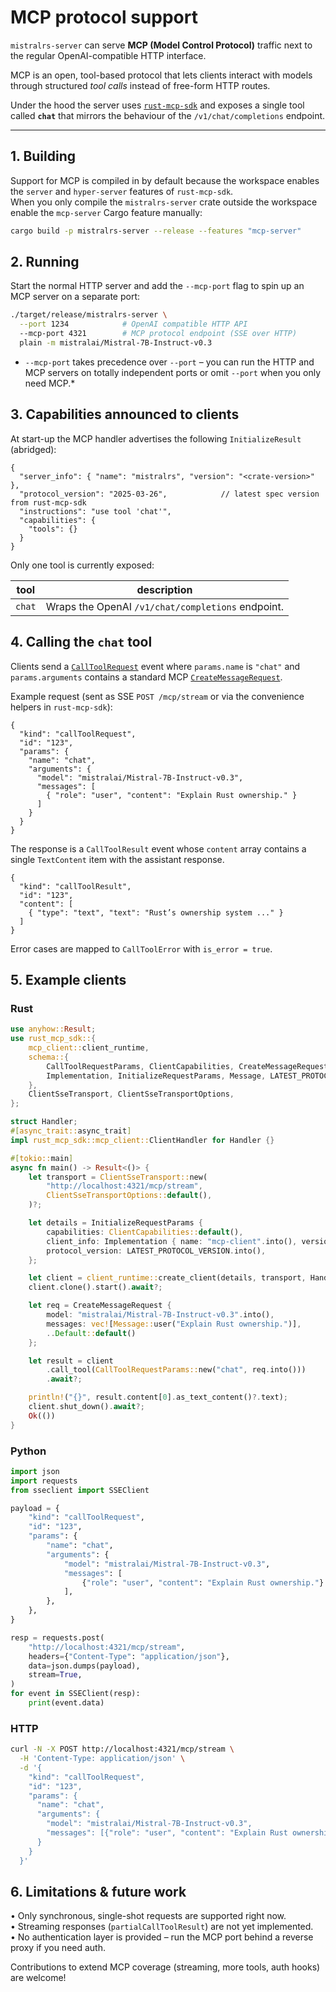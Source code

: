 # MCP protocol support

`mistralrs-server` can serve **MCP (Model Control Protocol)** traffic next to the regular OpenAI-compatible HTTP interface.  

MCP is an open, tool-based protocol that lets clients interact with models through structured *tool calls* instead of free-form HTTP routes.  

Under the hood the server uses [`rust-mcp-sdk`](https://crates.io/crates/rust-mcp-sdk) and exposes a single tool called **`chat`** that mirrors the behaviour of the `/v1/chat/completions` endpoint.

---

## 1. Building

Support for MCP is compiled in by default because the workspace enables the `server` and `hyper-server` features of `rust-mcp-sdk`.  
When you only compile the `mistralrs-server` crate outside the workspace enable the `mcp-server` Cargo feature manually:

```bash
cargo build -p mistralrs-server --release --features "mcp-server"
```

## 2. Running

Start the normal HTTP server and add the `--mcp-port` flag to spin up an MCP server on a separate port:

```bash
./target/release/mistralrs-server \
  --port 1234            # OpenAI compatible HTTP API
  --mcp-port 4321        # MCP protocol endpoint (SSE over HTTP)
  plain -m mistralai/Mistral-7B-Instruct-v0.3
```

* `--mcp-port` takes precedence over `--port` – you can run the HTTP and MCP servers on totally independent ports or omit `--port` when you only need MCP.*

## 3. Capabilities announced to clients

At start-up the MCP handler advertises the following `InitializeResult` (abridged):

```jsonc
{
  "server_info": { "name": "mistralrs", "version": "<crate-version>" },
  "protocol_version": "2025-03-26",            // latest spec version from rust-mcp-sdk
  "instructions": "use tool 'chat'",
  "capabilities": {
    "tools": {}
  }
}
```

Only one tool is currently exposed:

| tool | description                                          |
|------|------------------------------------------------------|
| `chat` | Wraps the OpenAI `/v1/chat/completions` endpoint. |

## 4. Calling the `chat` tool

Clients send a [`CallToolRequest`](https://docs.rs/rust-mcp-schema/latest/rust_mcp_schema/struct.CallToolRequest.html) event where `params.name` is `"chat"` and `params.arguments` contains a standard MCP [`CreateMessageRequest`](https://docs.rs/rust-mcp-schema/latest/rust_mcp_schema/struct.CreateMessageRequest.html).

Example request (sent as SSE `POST /mcp/stream` or via the convenience helpers in `rust-mcp-sdk`):

```jsonc
{
  "kind": "callToolRequest",
  "id": "123",
  "params": {
    "name": "chat",
    "arguments": {
      "model": "mistralai/Mistral-7B-Instruct-v0.3",
      "messages": [
        { "role": "user", "content": "Explain Rust ownership." }
      ]
    }
  }
}
```

The response is a `CallToolResult` event whose `content` array contains a single `TextContent` item with the assistant response.

```jsonc
{
  "kind": "callToolResult",
  "id": "123",
  "content": [
    { "type": "text", "text": "Rust’s ownership system ..." }
  ]
}
```

Error cases are mapped to `CallToolError` with `is_error = true`.

## 5. Example clients

### Rust

```rust
use anyhow::Result;
use rust_mcp_sdk::{
    mcp_client::client_runtime,
    schema::{
        CallToolRequestParams, ClientCapabilities, CreateMessageRequest,
        Implementation, InitializeRequestParams, Message, LATEST_PROTOCOL_VERSION,
    },
    ClientSseTransport, ClientSseTransportOptions,
};

struct Handler;
#[async_trait::async_trait]
impl rust_mcp_sdk::mcp_client::ClientHandler for Handler {}

#[tokio::main]
async fn main() -> Result<()> {
    let transport = ClientSseTransport::new(
        "http://localhost:4321/mcp/stream",
        ClientSseTransportOptions::default(),
    )?;

    let details = InitializeRequestParams {
        capabilities: ClientCapabilities::default(),
        client_info: Implementation { name: "mcp-client".into(), version: "0.1".into() },
        protocol_version: LATEST_PROTOCOL_VERSION.into(),
    };

    let client = client_runtime::create_client(details, transport, Handler);
    client.clone().start().await?;

    let req = CreateMessageRequest {
        model: "mistralai/Mistral-7B-Instruct-v0.3".into(),
        messages: vec![Message::user("Explain Rust ownership.")],
        ..Default::default()
    };

    let result = client
        .call_tool(CallToolRequestParams::new("chat", req.into()))
        .await?;

    println!("{}", result.content[0].as_text_content()?.text);
    client.shut_down().await?;
    Ok(())
}
```

### Python

```py
import json
import requests
from sseclient import SSEClient

payload = {
    "kind": "callToolRequest",
    "id": "123",
    "params": {
        "name": "chat",
        "arguments": {
            "model": "mistralai/Mistral-7B-Instruct-v0.3",
            "messages": [
                {"role": "user", "content": "Explain Rust ownership."}
            ],
        },
    },
}

resp = requests.post(
    "http://localhost:4321/mcp/stream",
    headers={"Content-Type": "application/json"},
    data=json.dumps(payload),
    stream=True,
)
for event in SSEClient(resp):
    print(event.data)
```

### HTTP

```bash
curl -N -X POST http://localhost:4321/mcp/stream \
  -H 'Content-Type: application/json' \
  -d '{
    "kind": "callToolRequest",
    "id": "123",
    "params": {
      "name": "chat",
      "arguments": {
        "model": "mistralai/Mistral-7B-Instruct-v0.3",
        "messages": [{"role": "user", "content": "Explain Rust ownership."}]
      }
    }
  }'
```

## 6. Limitations & future work

• Only synchronous, single-shot requests are supported right now.  
• Streaming responses (`partialCallToolResult`) are not yet implemented.  
• No authentication layer is provided – run the MCP port behind a reverse proxy if you need auth.

Contributions to extend MCP coverage (streaming, more tools, auth hooks) are welcome!
